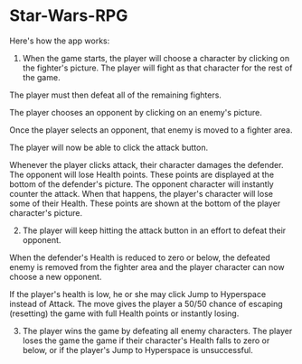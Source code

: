 # Star-Wars-RPG

Here's how the app works:

1. When the game starts, the player will choose a character by clicking on the fighter's picture. The player will fight as that character for the rest of the game.

The player must then defeat all of the remaining fighters.

The player chooses an opponent by clicking on an enemy's picture.

Once the player selects an opponent, that enemy is moved to a fighter area.

The player will now be able to click the attack button.

Whenever the player clicks attack, their character damages the defender. The opponent will lose Health points. These points are displayed at the bottom of the defender's picture.
The opponent character will instantly counter the attack. When that happens, the player's character will lose some of their Health. These points are shown at the bottom of the player character's picture.

2. The player will keep hitting the attack button in an effort to defeat their opponent.

When the defender's Health is reduced to zero or below, the defeated enemy is removed from the fighter area and the player character can now choose a new opponent.

If the player's health is low, he or she may click Jump to Hyperspace instead of Attack. The move gives the player a 50/50 chance of escaping (resetting) the game with full Health points or instantly losing.

3. The player wins the game by defeating all enemy characters. The player loses the game the game if their character's Health falls to zero or below, or if the player's Jump to Hyperspace is unsuccessful.
